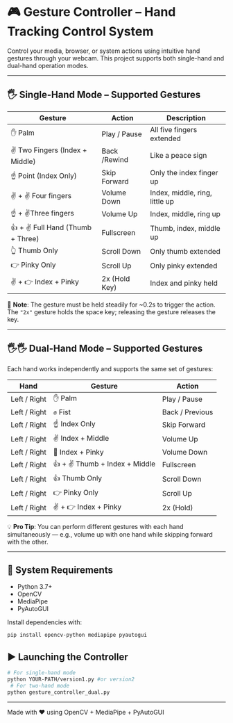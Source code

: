 


# 🎮 Gesture Controller – Hand Tracking Control System

Control your media, browser, or system actions using intuitive hand gestures through your webcam. This project supports both single-hand and dual-hand operation modes.

---

## 🖐️ Single-Hand Mode – Supported Gestures

| Gesture               | Action          | Description                          |
|-----------------------|------------------|--------------------------------------|
| ✋ Palm               | Play / Pause     | All five fingers extended            |
| ✌️ Two Fingers (Index + Middle) | Back /Rewind      | Like a peace sign                    |
| ☝️ Point (Index Only) | Skip Forward     | Only the index finger up             |
| ✌️ + ✌️ Four fingers      | Volume Down      | Index, middle, ring, little up          |
| ☝️ + ✌️Three fingers               | Volume Up  | Index, middle, ring up                   |
| 👍 + ✌️ Full Hand (Thumb + Three) | Fullscreen       | Thumb, index, middle up              |
| 👆 Thumb Only         | Scroll Down      | Only thumb extended                  |
| 👉 Pinky Only         | Scroll Up        | Only pinky extended                  |
| ✌️ + 👉 Index + Pinky | 2x (Hold Key)    | Index and pinky held                 |

📝 **Note**: The gesture must be held steadily for ~0.2s to trigger the action. The `"2x"` gesture holds the space key; releasing the gesture releases the key.

---

## 🖐️🖐️ Dual-Hand Mode – Supported Gestures

Each hand works independently and supports the same set of gestures:

| Hand | Gesture             | Action           |
|------|---------------------|------------------|
| Left / Right | ✋ Palm              | Play / Pause      |
| Left / Right | ✊ Fist              | Back / Previous   |
| Left / Right | ☝️ Index Only        | Skip Forward      |
| Left / Right | ✌️ Index + Middle    | Volume Up         |
| Left / Right | 🤘 Index + Pinky     | Volume Down       |
| Left / Right | 👍 + ✌️ Thumb + Index + Middle | Fullscreen        |
| Left / Right | 👍 Thumb Only        | Scroll Down       |
| Left / Right | 👉 Pinky Only        | Scroll Up         |
| Left / Right | ✌️ + 👉 Index + Pinky | 2x (Hold)         |

💡 **Pro Tip**: You can perform different gestures with each hand simultaneously — e.g., volume up with one hand while skipping forward with the other.

---

## 🔧 System Requirements

- Python 3.7+
- OpenCV
- MediaPipe
- PyAutoGUI

Install dependencies with:
```bash
pip install opencv-python mediapipe pyautogui
```

## ▶️ Launching the Controller

```bash
# For single-hand mode
python YOUR-PATH/version1.py #or version2
 # For two-hand mode
python gesture_controller_dual.py   
```

---

Made with ❤️ using OpenCV + MediaPipe + PyAutoGUI

